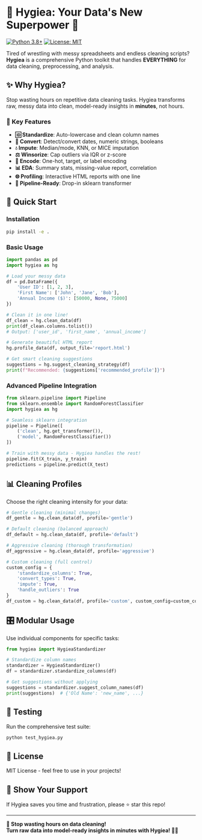 # 🚀 Hygiea: Your Data's New Superpower 🧹

[![Python 3.8+](https://img.shields.io/badge/python-3.8+-blue.svg)](https://www.python.org/downloads/)
[![License: MIT](https://img.shields.io/badge/License-MIT-yellow.svg)](https://opensource.org/licenses/MIT)

Tired of wrestling with messy spreadsheets and endless cleaning scripts? **Hygiea** is a comprehensive Python toolkit that handles **EVERYTHING** for data cleaning, preprocessing, and analysis.

## ✨ Why Hygiea?

Stop wasting hours on repetitive data cleaning tasks. Hygiea transforms raw, messy data into clean, model-ready insights in **minutes**, not hours.

### 🎯 Key Features

- **🆔 Standardize**: Auto-lowercase and clean column names
- **🔄 Convert**: Detect/convert dates, numeric strings, booleans  
- **💧 Impute**: Median/mode, KNN, or MICE imputation
- **⚖️ Winsorize**: Cap outliers via IQR or z-score
- **🧩 Encode**: One-hot, target, or label encoding
- **📊 EDA**: Summary stats, missing-value report, correlation
- **🌐 Profiling**: Interactive HTML reports with one line
- **🔄 Pipeline-Ready**: Drop-in sklearn transformer

## 🚀 Quick Start

### Installation

```bash
pip install -e .
```

### Basic Usage

```python
import pandas as pd
import hygiea as hg

# Load your messy data
df = pd.DataFrame({
    'User ID': [1, 2, 3],
    'First Name': ['John', 'Jane', 'Bob'],
    'Annual Income ($)': [50000, None, 75000]
})

# Clean it in one line!
df_clean = hg.clean_data(df)
print(df_clean.columns.tolist())
# Output: ['user_id', 'first_name', 'annual_income']

# Generate beautiful HTML report
hg.profile_data(df, output_file='report.html')

# Get smart cleaning suggestions
suggestions = hg.suggest_cleaning_strategy(df)
print(f"Recommended: {suggestions['recommended_profile']}")
```

### Advanced Pipeline Integration

```python
from sklearn.pipeline import Pipeline
from sklearn.ensemble import RandomForestClassifier
import hygiea as hg

# Seamless sklearn integration
pipeline = Pipeline([
    ('clean', hg.get_transformer()),
    ('model', RandomForestClassifier())
])

# Train with messy data - Hygiea handles the rest!
pipeline.fit(X_train, y_train)
predictions = pipeline.predict(X_test)
```

## 📊 Cleaning Profiles

Choose the right cleaning intensity for your data:

```python
# Gentle cleaning (minimal changes)
df_gentle = hg.clean_data(df, profile='gentle')

# Default cleaning (balanced approach)  
df_default = hg.clean_data(df, profile='default')

# Aggressive cleaning (thorough transformation)
df_aggressive = hg.clean_data(df, profile='aggressive')

# Custom cleaning (full control)
custom_config = {
    'standardize_columns': True,
    'convert_types': True,
    'impute': True,
    'handle_outliers': True
}
df_custom = hg.clean_data(df, profile='custom', custom_config=custom_config)
```

## 🎛️ Modular Usage

Use individual components for specific tasks:

```python
from hygiea import HygieaStandardizer

# Standardize column names
standardizer = HygieaStandardizer()
df = standardizer.standardize_columns(df)

# Get suggestions without applying
suggestions = standardizer.suggest_column_names(df)
print(suggestions)  # {'Old Name': 'new_name', ...}
```

## 🧪 Testing

Run the comprehensive test suite:

```bash
python test_hygiea.py
```

## 📄 License

MIT License - feel free to use in your projects!

## 🌟 Show Your Support

If Hygiea saves you time and frustration, please ⭐ star this repo!

---

**🚀 Stop wasting hours on data cleaning!**  
**Turn raw data into model-ready insights in minutes with Hygiea! 🧹✨**

